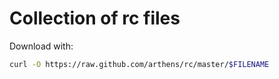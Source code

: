 # Collection of rc files

Download with:

```bash
curl -O https://raw.github.com/arthens/rc/master/$FILENAME
```
